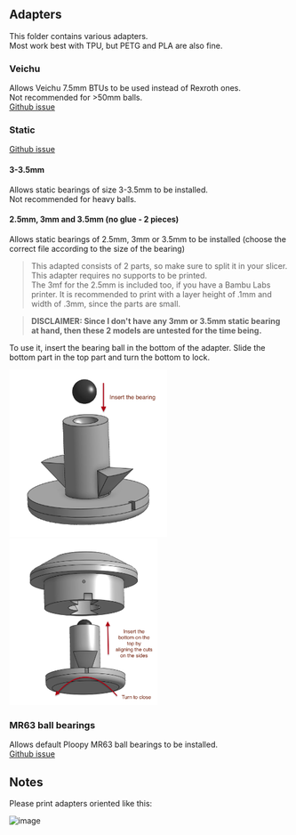 ## Adapters

This folder contains various adapters. \
Most work best with TPU, but PETG and PLA are also fine.

### Veichu

Allows Veichu 7.5mm BTUs to be used instead of Rexroth ones. \
Not recommended for >50mm balls. \
[Github issue](https://github.com/adept-anyball/mod/issues/4)

### Static

[Github issue](https://github.com/adept-anyball/mod/issues/8)

#### 3-3.5mm

Allows static bearings of size 3-3.5mm to be installed. \
Not recommended for heavy balls.

#### 2.5mm, 3mm and 3.5mm (no glue - 2 pieces)

Allows static bearings of 2.5mm, 3mm or 3.5mm to be installed (choose the correct file according to the size of the bearing)

> This adapted consists of 2 parts, so make sure to split it in your slicer. \
> This adapter requires no supports to be printed. \
> The 3mf for the 2.5mm is included too, if you have a Bambu Labs printer. It is recommended to print with a layer height of .1mm and width of .3mm, since the parts are small.

> **DISCLAIMER: Since I don't have any 3mm or 3.5mm static bearing at hand, then these 2 models are untested for the time being.**

To use it, insert the bearing ball in the bottom of the adapter. Slide the bottom part in the top part and turn the bottom to lock.

<p>
  <img src='./images/static-2.5mm-step-1.png' height='300' float='left'>
  <img src='./images/static-2.5mm-step-2.png' height='300' float='right' />
</p>

### MR63 ball bearings

Allows default Ploopy MR63 ball bearings to be installed. \
[Github issue](https://github.com/adept-anyball/mod/issues/22)

## Notes

Please print adapters oriented like this:

![image](https://github.com/user-attachments/assets/44a4ddd5-fa75-413c-bf83-621d95cbe0e8)
